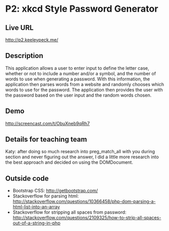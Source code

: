 # P2: xkcd Style Password Generator

## Live URL
<http://p2.keeleypeck.me/>

## Description
This application allows a user to enter input to define the letter case, whether or not to include a number and/or a symbol, and the number of words to use when generating a password. With this information, the application then parses words from a website and randomly chooses which words to use for the password. The application then provides the user with the password based on the user input and the random words chosen.

## Demo
<http://screencast.com/t/ObuXneb9qRh7>

## Details for teaching team
Katy: after doing so much research into preg_match_all with you during section and never figuring out the answer, I did a little more research into the best approach and decided on using the DOMDocument.

## Outside code
* Bootstrap CSS: http://getbootstrap.com/
* Stackoverflow for parsing html: http://stackoverflow.com/questions/10366458/php-dom-parsing-a-html-list-into-an-array
* Stackoverflow for stripping all spaces from password: http://stackoverflow.com/questions/2109325/how-to-strip-all-spaces-out-of-a-string-in-php